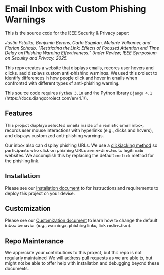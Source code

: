 # Email Inbox with Custom Phishing Warnings

This is the source code for the IEEE Security & Privacy paper: 

*Justin Petelka, Benjamin Berens, Carlo Sugatan, Melanie Volkamer, and Florian Schaub. "Restricting the Link: Effects of Focused Attention and Time Delay on Phishing Warning Effectiveness." Under Review; IEEE Symposium on Security and Privacy. 2025.*

This repo creates a website that displays emails, records user hovers and clicks, and displays custom anti-phishing warnings. We used this project to identify differences in how people click and hover in emails when confronted with different types of anti-phishing warning.

This source code requires `Python 3.10` and the Python library `Django 4.1` (https://docs.djangoproject.com/en/4.1/).

## Features
This project displays selected emails inside of a realistic email inbox, records user mouse interactions with hyperlinks (e.g., clicks and hovers), and displays customized anti-phishing warnings.

Our inbox also can display phishing URLs. We use a [clickjacking method](https://github.com/jpetelka/phishing_infrastructure/blob/main/docs/inbox_customization.md#phishing-hyperlink-redirection) so participants who click on phishing URLs are re-directed to legitimate websites. We accomplish this by replacing the default `onclick` method for the phishing link.

## Installation
Please see our [Installation document](https://github.com/jpetelka/phishing_infrastructure/blob/main/docs/installation_readme.md) to for instructions and requirements to deploy this project on your device.

## Customization
Please see our [Customization document](https://github.com/jpetelka/phishing_infrastructure/blob/main/docs/inbox_customization.md) to learn how to change the default inbox behavior (e.g., warnings, phishing links, link redirection).

## Repo Maintenance
We appreciate your contributions to this project, but this repo is not regularly maintained. We will address pull requests as we are able to, but might not be able to offer help with installation and debugging beyond these documents.
